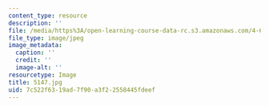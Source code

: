 ```yaml
---
content_type: resource
description: ''
file: /media/https%3A/open-learning-course-data-rc.s3.amazonaws.com/4-614-religious-architecture-and-islamic-cultures-fall-2002/7c522f6319ad7f90a3f22558445fdeef_5147.jpg
file_type: image/jpeg
image_metadata:
  caption: ''
  credit: ''
  image-alt: ''
resourcetype: Image
title: 5147.jpg
uid: 7c522f63-19ad-7f90-a3f2-2558445fdeef
---
```

